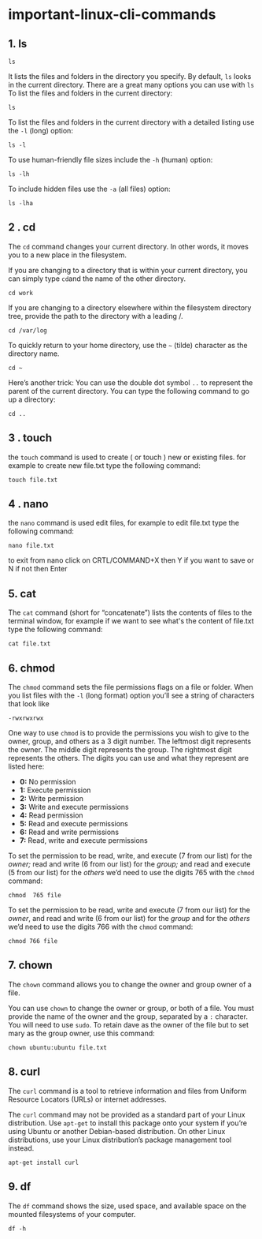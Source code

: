 # important-linux-cli-commands
## 1. ls

    ls
It lists the files and folders in the directory you specify. By default, `ls` looks in the current directory. There are a great many options you can use with `ls`
To list the files and folders in the current directory:

    ls

To list the files and folders in the current directory with a detailed listing use the  `-l`  (long) option:

    ls -l

To use human-friendly file sizes include the  `-h`  (human) option:

    ls -lh

To include hidden files use the  `-a`  (all files) option:

    ls -lha

## 2 . cd

The `cd` command changes your current directory. In other words, it moves you to a new place in the filesystem.

If you are changing to a directory that is within your current directory, you can simply type  `cd`and the name of the other directory.

    cd work

If you are changing to a directory elsewhere within the filesystem directory tree, provide the path to the directory with a leading /.

    cd /var/log

To quickly return to your home directory, use the  `~`  (tilde) character as the directory name.

    cd ~


Here’s another trick: You can use the double dot symbol  `..`  to represent the parent of the current directory. You can type the following command to go up a directory:

    cd ..

## 3 . touch
the  `touch`  command is used to create ( or touch ) new or existing files.
for example to create new file.txt type the following command:

    touch file.txt
    
## 4 . nano
the  `nano`  command is used edit files, for example to edit file.txt type the following command:

    nano file.txt
to exit from nano click on CRTL/COMMAND+X then Y if you want to save or N if not then Enter

## 5. cat
The `cat` command (short for “concatenate”) lists the contents of files to the terminal window, for example if we want to see what's the content of file.txt type the following command:

    cat file.txt
## 6. chmod
The `chmod` command sets the file permissions flags on a file or folder. 
When you list files with the  `-l` (long format) option you’ll see a string of characters that look like

    -rwxrwxrwx
One way to use  `chmod`  is to provide the permissions you wish to give to the owner, group, and others as a 3 digit number. The leftmost digit represents the owner. The middle digit represents the group. The rightmost digit represents the others. The digits you can use and what they represent are listed here:

-   **0:**  No permission
-   **1:**  Execute permission
-   **2:**  Write permission
-   **3:**  Write and execute permissions
-   **4:**  Read permission
-   **5:**  Read and execute permissions
-   **6:**  Read and write permissions
-   **7:**  Read, write and execute permissions

To set the permission to be read, write, and execute (7 from our list) for the  _owner;_ read and write (6 from our list) for the  _group;_  and read and execute (5 from our list) for the  _others_  we’d need to use the digits 765 with the  `chmod`  command:

    chmod  765 file
To set the permission to be read, write and execute (7 from our list) for the  _owner_, and read and write (6 from our list) for the  _group_  and for the  _others_  we’d need to use the digits 766 with the  `chmod`  command:

    chmod 766 file

## 7. chown

The  `chown`  command allows you to change the owner and group owner of a file.

You can use  `chown`  to change the owner or group, or both of a file. You must provide the name of the owner and the group, separated by a  `:`  character. You will need to use  `sudo`. To retain dave as the owner of the file but to set mary as the group owner, use this command:

    chown ubuntu:ubuntu file.txt
## 8. curl

The  `curl`  command is a tool to retrieve information and files from Uniform Resource Locators (URLs) or internet addresses.

The  `curl`  command may not be provided as a standard part of your Linux distribution. Use `apt-get` to install this package onto your system if you’re using Ubuntu or another Debian-based distribution. On other Linux distributions, use your Linux distribution’s package management tool instead.

    apt-get install curl
## 9. df
The `df` command shows the size, used space, and available space on the mounted filesystems of your computer.

    df -h
